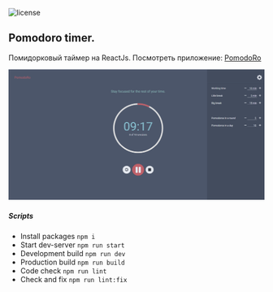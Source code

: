 ![license](https://img.shields.io/github/license/websega/pomodoro-timer-reactjs "license")

## Pomodoro timer.
Помидорковый таймер на ReactJs.
Посмотреть приложение: [PomodoRo](https://pomodoro-3006e.web.app/)

![alt text](./preview.png)

##### Scripts
- Install packages    ```npm i```
- Start dev-server    ```npm run start```
- Development build   ```npm run dev```
- Production build    ```npm run build```
- Сode check          ```npm run lint```
- Check and fix       ```npm run lint:fix```
